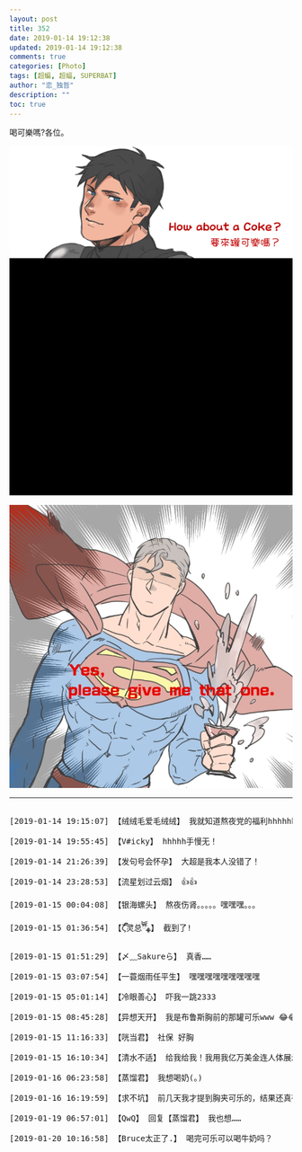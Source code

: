 ```yaml
---
layout: post
title: 352
date: 2019-01-14 19:12:38
updated: 2019-01-14 19:12:38
comments: true
categories: [Photo]
tags: [超蝙, 超蝠, SUPERBAT]
author: "恋_独哲"
description: ""
toc: true
---
```


<p>喝可樂嗎?各位。<br /></p>

![](https://raw.githubusercontent.com/alicewish/maple50821/master/img_YW5MWVN1NEpoZFZFT2lwM05QWk56REpKNC9LYm4wcnZmLzVVZVhUbis5UVM3MHVBV0tPdE1RPT0.gif)

![](https://raw.githubusercontent.com/alicewish/maple50821/master/img_YW5MWVN1NEpoZFZFT2lwM05QWk56QXZEcXNBV2ZnakpaWWJ3RnBZRm01WE1veEcrYzdYQmNnPT0.jpg)

---

<pre>

[2019-01-14 19:15:07] 【绒绒毛爱毛绒绒】 我就知道熬夜党的福利hhhhhhhhh不过太太还是要保重身体啊

[2019-01-14 19:55:45] 【V#icky】 hhhhh手慢无！

[2019-01-14 21:26:39] 【发句号会怀孕】 大超是我本人没错了！

[2019-01-14 23:28:53] 【流星划过云烟】 👍👍

[2019-01-15 00:04:08] 【银海螺头】 熬夜伤肾。。。。。嘿嘿嘿。。。

[2019-01-15 01:36:54] 【ζั͡ั͡灵总໊ོོﻬ】 截到了!

[2019-01-15 01:51:29] 【〆﹏Sakureら】 真香……

[2019-01-15 03:07:54] 【一蓑烟雨任平生】 嘿嘿嘿嘿嘿嘿嘿嘿嘿

[2019-01-15 05:01:14] 【冷眼善心】 吓我一跳2333

[2019-01-15 08:45:28] 【异想天开】 我是布鲁斯胸前的那罐可乐www 😂😂

[2019-01-15 11:16:33] 【咣当君】 社保 好胸

[2019-01-15 16:10:34] 【清水不适】 给我给我！我用我亿万美金连人体展示一起买行吗！？！？

[2019-01-16 06:23:58] 【蒸馏君】 我想喝奶(。)

[2019-01-16 16:19:59] 【求不坑】 前几天我才提到胸夹可乐的，结果还真有

[2019-01-19 06:57:01] 【QwQ】 回复【蒸馏君】 我也想……

[2019-01-20 10:16:58] 【Bruce太正了.】 喝完可乐可以喝牛奶吗？

</pre>